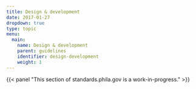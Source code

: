 ```yaml
---
title: Design & development
date: 2017-01-27
dropdown: true
type: topic
menu:
  main:
    name: Design & development
    parent: guidelines
    identifier: design-development
    weight: 1
---
```


{{< panel "This section of standards.phila.gov is a work-in-progress." >}}
